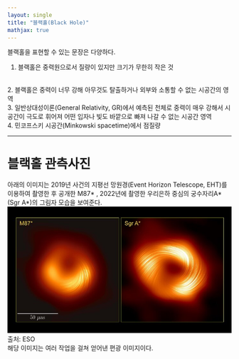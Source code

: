 ```yaml
---
layout: single
title: "블랙홀(Black Hole)"
mathjax: true
---
```


블랙홀을 표현할 수 있는 문장은 다양하다. <br>
1. 블랙홀은 중력원으로서 질량이 있지만 크기가 무한히 작은 것
<br>
2. 블랙홀은 중력이 너무 강해 아무것도 탈출하거나 외부와 소통할 수 없는 시공간의 영역 
<br>
3. 일반상대성이론(General Relativity, GR)에서 예측된 천체로 중력이 매우 강해서 시공간이 극도로 휘어져 어떤 입자나 빛도 바깥으로 빠져 나갈 수 없는 시공간 영역
<br>
4. 민코프스키 시공간(Minkowski spacetime)에서 점질량 
<br>

---
# 블랙홀 관측사진
아래의 이미지는 2019년 사건의 지평선 망원경(Event Horizon Telescope, EHT)를 이용하여 촬영한 후 공개한 M87* , 2022년에 촬영한 우리은하 중심의 궁수자리A* (Sgr A*)의 그림자 모습을 보여준다. 
![alt text](../images/eso2406b.jpg)
출처: ESO
<br>
해당 이미지는 여러 작업을 걸쳐 얻어낸 편광 이미지이다. 
